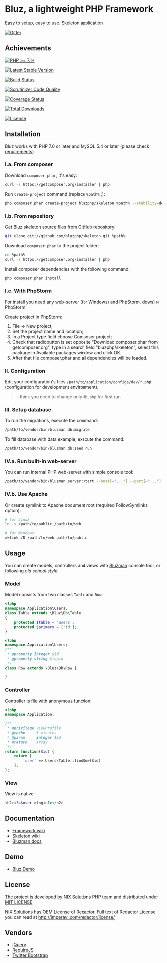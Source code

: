 Bluz, a lightweight PHP Framework
=================================
Easy to setup, easy to use. Skeleton application

[![Gitter](https://badges.gitter.im/Join%20Chat.svg)](https://gitter.im/bluzphp/main)

## Achievements

[![PHP >= 7.1+](https://img.shields.io/packagist/php-v/bluzphp/skeleton.svg?style=flat)](https://php.net/)

[![Latest Stable Version](https://img.shields.io/packagist/v/bluzphp/skeleton.svg?label=version&style=flat)](https://packagist.org/packages/bluzphp/skeleton)

[![Build Status](https://img.shields.io/travis/bluzphp/skeleton/master.svg?style=flat)](https://travis-ci.org/bluzphp/skeleton)

[![Scrutinizer Code Quality](https://img.shields.io/scrutinizer/g/bluzphp/skeleton.svg?style=flat)](https://scrutinizer-ci.com/g/bluzphp/skeleton/)

[![Coverage Status](https://img.shields.io/coveralls/bluzphp/skeleton/master.svg?style=flat)](https://coveralls.io/r/bluzphp/skeleton?branch=master)

[![Total Downloads](https://img.shields.io/packagist/dt/bluzphp/skeleton.svg?style=flat)](https://packagist.org/packages/bluzphp/skeleton)

[![License](https://img.shields.io/packagist/l/bluzphp/skeleton.svg?style=flat)](https://packagist.org/packages/bluzphp/skeleton)

## Installation
Bluz works with PHP 7.0 or later and MySQL 5.4 or later (please check [requirements](https://github.com/bluzphp/skeleton/wiki/Requirements))

### I.a. From composer
Download `composer.phar`, it's easy:
```bash
curl -s https://getcomposer.org/installer | php
```

Run `create-project` command (replace `%path%` ;):
```bash
php composer.phar create-project bluzphp/skeleton %path% --stability=dev
```

### I.b. From repository
Get Bluz skeleton source files from GitHub repository:
```bash
git clone git://github.com/bluzphp/skeleton.git %path%
```

Download `composer.phar` to the project folder:
```bash
cd %path%
curl -s https://getcomposer.org/installer | php
```

Install composer dependencies with the following command:
```bash
php composer.phar install
```

### I.c. With PhpStorm
For install you need any web-server (for Windows) and PhpStorm. dows) и PhpStorm.

Create project in PhpStorm:

1. File -> New project;
2. Set the project name and location;
3. In a Project type field choose Composer project;
4. Check that radiobutton is set opposite "Download composer.phar from getcomposer.org", type in a search field "bluzphp/skeleton", select this package in Available packages window and click OK.
5. After that file composer.phar and all dependencies will be loaded. 

### II. Configuration
Edit your configuration's files `/path/to/application/configs/dev/*.php` (configuration for development environment).
> I think you need to change only `db.php` for first run

### III. Setup database
To run the migrations, execute the command:
```bash
/path/to/vendor/bin/bluzman db:migrate
```

To fill database with data example, execute the command:
```bash
/path/to/vendor/bin/bluzman db:seed:run
```

### IV.a. Run built-in web-server
You can run internal PHP web-server with simple console tool:
```bash
/path/to/vendor/bin/bluzman server:start --host[="..."] --port[="..."]
```

### IV.b. Use Apache
Or create symlink to Apache document root (required FollowSymlinks option):

```bash
# for Linux
ln -s /path/to/public /path/to/web
```

```bash
# for Windows
mklink /D /path/to/web path/to/public
```

## Usage

You can create models, controllers and views with [Bluzman](https://github.com/bluzphp/bluzman) console tool, 
or following *old school style*:

### Model
Model consists from two classes `Table` and `Row`:
```php
<?php
namespace Application\Users;
class Table extends \Bluz\Db\Table
{
    protected $table = 'users';
    protected $primary = ['id'];
}
```

```php
<?php
namespace Application\Users;
/**
 * @property integer $id
 * @property string $login
 */
class Row extends \Bluz\Db\Row {

}
```

### Controller
Controller is file with anonymous function:
```php
<?php
namespace Application;

/**
 * @privilege ViewProfile
 * @cache     5 minutes
 * @param     integer $id
 * @return    array
 */
return function($id) {
    return [
        'user' => Users\Table::findRow($id)
    ];
};
```

### View
View is native:
```php
<h2><?=$user->login?></h2>
```

## Documentation
* [Framework wiki](https://github.com/bluzphp/framework/wiki)
* [Skeleton wiki](https://github.com/bluzphp/skeleton/wiki)
* [Bluzman docs](https://github.com/bluzphp/bluzman)

## Demo
* [Bluz Demo](http://bluz.demo.php.nixdev.co)

## License
The project is developed by [NIX Solutions](http://nixsolutions.com) PHP team and distributed under [MIT LICENSE](https://raw.github.com/bluzphp/skeleton/master/LICENSE.md)

[NIX Solutions](http://nixsolutions.com) has OEM License of [Redactor](http://imperavi.com/redactor/).
Full text of Redactor License you can read at http://imperavi.com/redactor/license/

## Vendors
* [jQuery](https://github.com/jquery/jquery/)
* [RequireJS](http://requirejs.org/)
* [Twitter Bootstrap](http://getbootstrap.com/)
